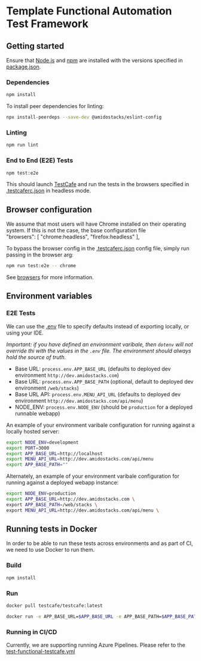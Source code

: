 # Template Functional Automation Test Framework

## Getting started

Ensure that [Node.js](https://nodejs.org/) and [npm](https://www.npmjs.com/) are installed with the versions specified in [package.json](./package.json).

### Dependencies

```bash
npm install
```

To install peer dependencies for linting:
```bash
npx install-peerdeps --save-dev @amidostacks/eslint-config
```

### Linting

```bash
npm run lint
```

### End to End (E2E) Tests

```bash
npm test:e2e
```

This should launch [TestCafe](https://devexpress.github.io/testcafe/documentation/getting-started/) and run the tests in the browsers specified in [.testcaferc.json](./.testcaferc.json) in headless mode.

## Browser configuration

We assume that most users will have Chrome installed on their operating system. If this is not the case, the base configuration file  
  "browsers": [
    "chrome:headless",
    "firefox:headless"
  ],

To bypass the browser config in the [.testcaferc.json](./.testcaferc.json) config file, simply run passing in the browser arg:

```bash
npm run test:e2e -- chrome
```

See [browsers](https://devexpress.github.io/testcafe/documentation/using-testcafe/common-concepts/browsers/) for more information.


## Environment variables

### E2E Tests
We can use the [.env](./.env) file to specify defaults instead of exporting locally, or using your IDE.

_Important: if you have defined an environment varibale, then `dotenv` will not override thi with the values in the `.env` file. The environment should always hold the source of truth._

- Base URL: `process.env.APP_BASE_URL` (defaults to deployed dev environment `http://dev.amidostacks.com`)
- Base URL: `process.env.APP_BASE_PATH` (optional, default to deployed dev environment `/web/stacks`)
- Base URL API: `process.env.MENU_API_URL` (defaults to deployed dev environment `http://dev.amidostacks.com/api/menu`)
- NODE_ENV: `process.env.NODE_ENV` (should be `production` for a deployed runnable webapp)

An example of your environment varibale configuration for running against a locally hosted server:
``` bash
export NODE_ENV=development
export PORT=3000
export APP_BASE_URL=http://localhost
export MENU_API_URL=http://dev.amidostacks.com/api/menu
export APP_BASE_PATH=""
```

Alternately, an example of your environment varibale configuration for running against a deployed webapp instance:

```bash
export NODE_ENV=production
export APP_BASE_URL=http://dev.amidostacks.com \
export APP_BASE_PATH=/web/stacks \
export MENU_API_URL=http://dev.amidostacks.com/api/menu \
```

## Running tests in Docker

In order to be able to run these tests across environments and as part of CI, we need to use Docker to run them.

### Build

```bash
npm install
```

### Run
```bash
docker pull testcafe/testcafe:latest
```

```bash
docker run -e APP_BASE_URL=$APP_BASE_URL -e APP_BASE_PATH=$APP_BASE_PATH -e MENU_API_URL=$MENU_API_URL -e NODE_ENV=$NODE_ENV -it -v $(pwd):/tests testcafe/testcafe chromium /tests/**/*.test.cf.ts
```

### Running in CI/CD

Currently, we are supporting running Azure Pipelines. Please refer to the [test-functional-testcafe.yml](https://github.com/amido/stacks-pipeline-templates/blob/feature/cycle2/azDevOps/azure/templates/v2/steps/test-functional-testcafe.yml)

